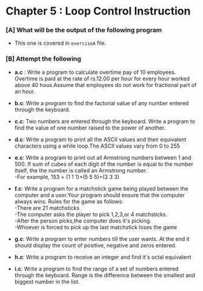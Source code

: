 # Chapter 5 : Loop Control Instruction

### [A] What will be the output of the following program
- This one is covered in `exerciseA` file.  

### [B] Attempt the following
- **a.c** : Write a program to calculate overtime pay of 10 employees. Overtime is      paid at the rate of rs.12.00 per hour for every hour worked above 40 hous.Assume   that employees do not work for  fractional part of an hour.

- **b.c**: Write a program to find the factorial value of any number entered through the keyboard.  

- **c.c**:  Two numbers are entered through the keyboard. Write a program to find the value of one number raised to the power of another.  

- **d.c**: Write a program to print all the ASCII values and their equivalent characters using a while loop.The ASCII values vary from 0 to 255  

- **e.c**: Write a program to print out all Armstrong numbers between 1 and 500. If sum of cubes of each digit of the number is equal to the number itself,   the the number is called an Armstrong number.  
	 -For example, 153 = (1  1  1)+(5  5  5)+(3  3    3)  

- **f.c**: Write a program for a matchstick game being played between the computer and a user.Your program should ensure that the computer always wins. Rules for the game as follows:  
	-There are 21 matchsticks  
	-The computer asks the player to pick 1,2,3,or 4 matchsticks.  
	-After the person picks,the computer does it's picking.  
	-Whoever is forced to pick up the last matchstick loses the game  

- **g.c**: Write a program to enter numbers till the user wants. At the end it should display the count of positive, negative and zeros entered.  

- **h.c**: Write a program to receive an integer and find it's octal equivalent  

- **i.c**: Write a program to find the range of a set of numbers entered through the keyboard. Range is the difference between the smallest and biggest number in the list.  

